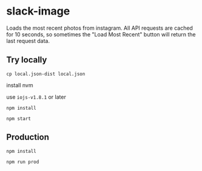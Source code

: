 # slack-image

Loads the most recent photos from instagram. All API requests are cached for 10 seconds, so sometimes the
"Load Most Recent" button will return the last request data.

## Try locally

`cp local.json-dist local.json`

install nvm

use `iojs-v1.8.1` or later

`npm install`

`npm start`

## Production

`npm install`

`npm run prod`